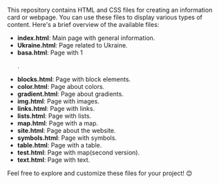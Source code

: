 This repository contains HTML and CSS files for creating an information card or webpage. You can use these files to display various types of content. Here's a brief overview of the available files:

- **index.html**: Main page with general information.
- **Ukraine.html**: Page related to Ukraine.
- **basa.html**: Page with 1 <p>.
- **blocks.html**: Page with block elements.
- **color.html**: Page about colors.
- **gradient.html**: Page about gradients.
- **img.html**: Page with images.
- **links.html**: Page with links.
- **lists.html**: Page with lists.
- **map.html**: Page with a map.
- **site.html**: Page about the website.
- **symbols.html**: Page with symbols.
- **table.html**: Page with a table.
- **test.html**: Page with map(second version).
- **text.html**: Page with text.

Feel free to explore and customize these files for your project! 😊
